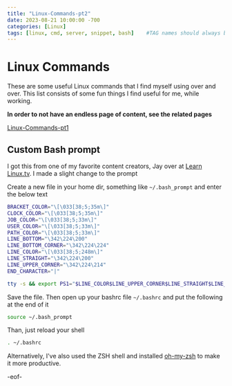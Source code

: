 ```yaml
---
title: "Linux-Commands-pt2"
date: 2023-08-21 10:00:00 -700
categories: [Linux]
tags: [linux, cmd, server, snippet, bash]    #TAG names should always be lowercase
---
```


# Linux Commands

These are some useful Linux commands that I find myself using over and over. This list consists of some fun things I find useful for me, while working.

__In order to not have an endless page of content, see the related pages__

[Linux-Commands-pt1](https://www.linode.com/docs/guides/security/basics/)

## Custom Bash prompt

I got this from one of my favorite content creators, Jay over at [Learn Linux.tv](https://www.learnlinux.tv). I made a slight change to the prompt

Create a new file in your home dir, something like `~/.bash_prompt` and enter the below text

```bash
BRACKET_COLOR="\[\033[38;5;35m\]"
CLOCK_COLOR="\[\033[38;5;35m\]"
JOB_COLOR="\[\033[38;5;33m\]"
USER_COLOR="\[\033[38;5;33m\]"
PATH_COLOR="\[\033[38;5;33m\]"
LINE_BOTTOM="\342\224\200"
LINE_BOTTOM_CORNER="\342\224\224"
LINE_COLOR="\[\033[38;5;248m\]"
LINE_STRAIGHT="\342\224\200"
LINE_UPPER_CORNER="\342\224\214"
END_CHARACTER="|"

tty -s && export PS1="$LINE_COLOR$LINE_UPPER_CORNER$LINE_STRAIGHT$LINE_STRAIGHT$BRACKET_COLOR[$CLOCK_COLO>
```

Save the file. Then open up your bashrc file `~/.bashrc` and put the following at the end of it

```bash
source ~/.bash_prompt
```

Than, just reload your shell

```bash
. ~/.bashrc
```

Alternatively, I've also used the ZSH shell and installed [oh-my-zsh](https://ohmyz.sh/) to make it more productive.

-eof-